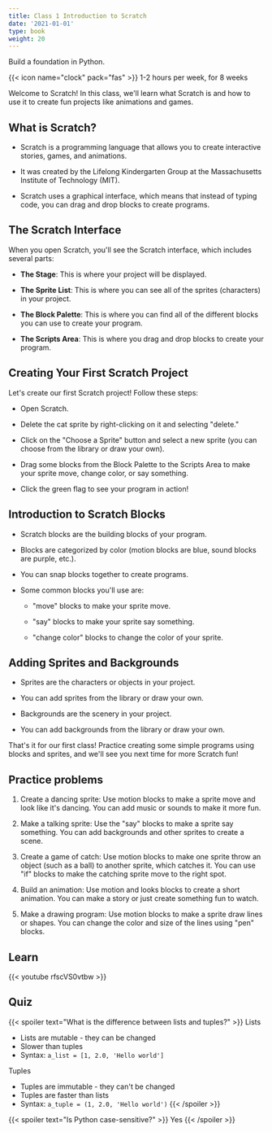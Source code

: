 ```yaml
---
title: Class 1 Introduction to Scratch
date: '2021-01-01'
type: book
weight: 20
---
```


Build a foundation in Python.

<!--more-->

{{< icon name="clock" pack="fas" >}} 1-2 hours per week, for 8 weeks

Welcome to Scratch! In this class, we'll learn what Scratch is and how to use it to create fun projects like animations and games. ## What is Scratch? - Scratch is a programming language that allows you to create interactive stories, games, and animations. - It was created by the Lifelong Kindergarten Group at the Massachusetts Institute of Technology (MIT). - Scratch uses a graphical interface, which means that instead of typing code, you can drag and drop blocks to create programs. ## The Scratch Interface When you open Scratch, you'll see the Scratch interface, which includes several parts: - **The Stage**: This is where your project will be displayed. - **The Sprite List**: This is where you can see all of the sprites (characters) in your project. - **The Block Palette**: This is where you can find all of the different blocks you can use to create your program. - **The Scripts Area**: This is where you drag and drop blocks to create your program. ## Creating Your First Scratch Project Let's create our first Scratch project! Follow these steps: - Open Scratch. - Delete the cat sprite by right-clicking on it and selecting "delete." - Click on the "Choose a Sprite" button and select a new sprite (you can choose from the library or draw your own). - Drag some blocks from the Block Palette to the Scripts Area to make your sprite move, change color, or say something. - Click the green flag to see your program in action! ## Introduction to Scratch Blocks - Scratch blocks are the building blocks of your program. - Blocks are categorized by color (motion blocks are blue, sound blocks are purple, etc.). - You can snap blocks together to create programs. - Some common blocks you'll use are:     + "move" blocks to make your sprite move.     + "say" blocks to make your sprite say something.     + "change color" blocks to change the color of your sprite. ## Adding Sprites and Backgrounds - Sprites are the characters or objects in your project. - You can add sprites from the library or draw your own. - Backgrounds are the scenery in your project. - You can add backgrounds from the library or draw your own. That's it for our first class! Practice creating some simple programs using blocks and sprites, and we'll see you next time for more Scratch fun!  ## Practice problems1. Create a dancing sprite: Use motion blocks to make a sprite move and look like it's dancing. You can add music or sounds to make it more fun.  2. Make a talking sprite: Use the "say" blocks to make a sprite say something. You can add backgrounds and other sprites to create a scene.  3. Create a game of catch: Use motion blocks to make one sprite throw an object (such as a ball) to another sprite, which catches it. You can use "if" blocks to make the catching sprite move to the right spot.  4. Build an animation: Use motion and looks blocks to create a short animation. You can make a story or just create something fun to watch.  5. Make a drawing program: Use motion blocks to make a sprite draw lines or shapes. You can change the color and size of the lines using "pen" blocks. 

## Learn

{{< youtube rfscVS0vtbw >}}

## Quiz

{{< spoiler text="What is the difference between lists and tuples?" >}}
Lists

- Lists are mutable - they can be changed
- Slower than tuples
- Syntax: `a_list = [1, 2.0, 'Hello world']`

Tuples

- Tuples are immutable - they can't be changed
- Tuples are faster than lists
- Syntax: `a_tuple = (1, 2.0, 'Hello world')`
  {{< /spoiler >}}

{{< spoiler text="Is Python case-sensitive?" >}}
Yes
{{< /spoiler >}}

